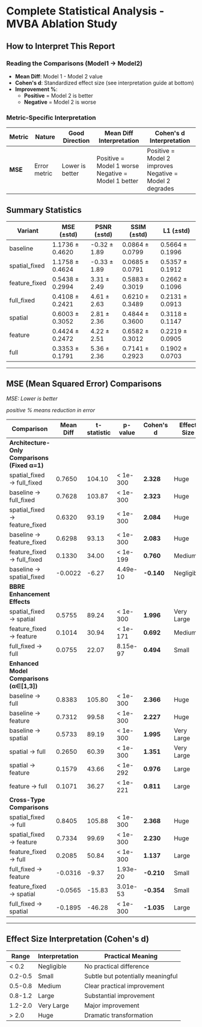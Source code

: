 # Complete Statistical Analysis - MVBA Ablation Study

## How to Interpret This Report

### Reading the Comparisons (Model1 → Model2)
- **Mean Diff**: Model 1 - Model 2 value
- **Cohen's d**: Standardized effect size (see interpretation guide at bottom)
- **Improvement %**: 
  - **Positive** = Model 2 is better
  - **Negative** = Model 2 is worse 

### Metric-Specific Interpretation

| Metric | Nature | Good Direction | Mean Diff Interpretation | Cohen's d Interpretation |
|--------|--------|----------------|-------------------------|-------------------------|
| **MSE** | Error metric | Lower is better | Positive = Model 1 worse<br>Negative = Model 1 better | Positive = Model 2 improves<br>Negative = Model 2 degrades |

## Summary Statistics

| Variant | MSE (±std) | PSNR (±std) | SSIM (±std) | L1 (±std) |
|---------|------------|-------------|-------------|-----------|
| baseline | 1.1736 ± 0.4620 | -0.32 ± 1.89 | 0.0864 ± 0.0799 | 0.5664 ± 0.1996 |
| spatial_fixed | 1.1758 ± 0.4624 | -0.33 ± 1.89 | 0.0685 ± 0.0791 | 0.5357 ± 0.1912 |
| feature_fixed | 0.5438 ± 0.2994 | 3.31 ± 2.49 | 0.5883 ± 0.3019 | 0.2662 ± 0.1096 |
| full_fixed | 0.4108 ± 0.2421 | 4.61 ± 2.63 | 0.6210 ± 0.3489 | 0.2131 ± 0.0913 |
| spatial | 0.6003 ± 0.3052 | 2.81 ± 2.36 | 0.4844 ± 0.3600 | 0.3118 ± 0.1147 |
| feature | 0.4424 ± 0.2472 | 4.22 ± 2.51 | 0.6582 ± 0.3012 | 0.2219 ± 0.0905 |
| full | 0.3353 ± 0.1791 | 5.36 ± 2.36 | 0.7141 ± 0.2923 | 0.1902 ± 0.0703 |

---

## MSE (Mean Squared Error) Comparisons
*MSE: Lower is better* 

*positive % means reduction in error*

| Comparison | Mean Diff | t-statistic | p-value | Cohen's d | Effect Size | Improvement % | 95% CI | Significant |
|------------|-----------|-------------|---------|-----------|-------------|---------------|--------|-------------|
| **Architecture-Only Comparisons (Fixed α=1)** | | | | | | | | |
| spatial_fixed → full_fixed | 0.7650 | 104.10 | < 1e-300 | **2.328** | Huge | 65.06% | [64.5, 65.7] | Yes ✓ |
| baseline → full_fixed | 0.7628 | 103.87 | < 1e-300 | **2.323** | Huge | 65.00% | [64.4, 65.6] | Yes ✓ |
| spatial_fixed → feature_fixed | 0.6320 | 93.19 | < 1e-300 | **2.084** | Huge | 53.75% | [53.0, 54.4] | Yes ✓ |
| baseline → feature_fixed | 0.6298 | 93.13 | < 1e-300 | **2.083** | Huge | 53.66% | [53.0, 54.4] | Yes ✓ |
| feature_fixed → full_fixed | 0.1330 | 34.00 | < 1e-199 | **0.760** | Medium | 24.46% | [23.3, 25.5] | Yes ✓ |
| baseline → spatial_fixed | -0.0022 | -6.27 | 4.49e-10 | **-0.140** | Negligible | -0.19% | [-0.2, -0.1] | Yes ✓ |
| **BBRE Enhancement Effects** | | | | | | | | |
| spatial_fixed → spatial | 0.5755 | 89.24 | < 1e-300 | **1.996** | Very Large | 48.95% | [48.2, 49.6] | Yes ✓ |
| feature_fixed → feature | 0.1014 | 30.94 | < 1e-171 | **0.692** | Medium | 18.65% | [17.7, 19.6] | Yes ✓ |
| full_fixed → full | 0.0755 | 22.07 | 8.15e-97 | **0.494** | Small | 18.38% | [17.0, 19.8] | Yes ✓ |
| **Enhanced Model Comparisons (α∈[1,3])** | | | | | | | | |
| baseline → full | 0.8383 | 105.80 | < 1e-300 | **2.366** | Huge | 71.43% | [71.0, 71.9] | Yes ✓ |
| baseline → feature | 0.7312 | 99.58 | < 1e-300 | **2.227** | Huge | 62.30% | [61.7, 62.9] | Yes ✓ |
| baseline → spatial | 0.5733 | 89.19 | < 1e-300 | **1.995** | Very Large | 48.85% | [48.1, 49.5] | Yes ✓ |
| spatial → full | 0.2650 | 60.39 | < 1e-300 | **1.351** | Very Large | 44.15% | [43.3, 44.9] | Yes ✓ |
| spatial → feature | 0.1579 | 43.66 | < 1e-292 | **0.976** | Large | 26.30% | [25.3, 27.3] | Yes ✓ |
| feature → full | 0.1071 | 36.27 | < 1e-221 | **0.811** | Large | 24.21% | [23.2, 25.2] | Yes ✓ |
| **Cross-Type Comparisons** | | | | | | | | |
| spatial_fixed → full | 0.8405 | 105.88 | < 1e-300 | **2.368** | Huge | 71.48% | [71.0, 72.0] | Yes ✓ |
| spatial_fixed → feature | 0.7334 | 99.69 | < 1e-300 | **2.230** | Huge | 62.37% | [61.7, 63.0] | Yes ✓ |
| feature_fixed → full | 0.2085 | 50.84 | < 1e-300 | **1.137** | Large | 38.34% | [37.5, 39.2] | Yes ✓ |
| full_fixed → feature | -0.0316 | -9.37 | 1.93e-20 | **-0.210** | Small | -7.69% | [-9.5, -6.0] | Yes ✓ |
| feature_fixed → spatial | -0.0565 | -15.83 | 3.01e-53 | **-0.354** | Small | -10.39% | [-11.7, -9.0] | Yes ✓ |
| full_fixed → spatial | -0.1895 | -46.28 | < 1e-300 | **-1.035** | Large | -46.13% | [-48.3, -43.9] | Yes ✓ |

---

## Effect Size Interpretation (Cohen's d)

| Range | Interpretation | Practical Meaning |
|-------|----------------|-------------------|
| < 0.2 | Negligible | No practical difference |
| 0.2-0.5 | Small | Subtle but potentially meaningful |
| 0.5-0.8 | Medium | Clear practical improvement |
| 0.8-1.2 | Large | Substantial improvement |
| 1.2-2.0 | Very Large | Major improvement |
| > 2.0 | Huge | Dramatic transformation |